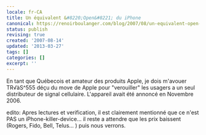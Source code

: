 ```yaml
---
locale: fr-CA
title: Un équivalent &#8220;Open&#8221; du iPhone
canonical: https://renoirboulanger.com/blog/2007/08/un-equivalent-open-du-iphone/
status: publish
revising: true
created: '2007-08-14'
updated: '2013-03-27'
tags: []
categories: []
excerpt: ''
---
```


En tant que Québecois et amateur des produits Apple, je dois m'avouer TR√àS^555 déçu du move de Apple pour "verouiller" les usagers a un seul distributeur de signal cellulaire. L'appareil avait été annoncé en Novembre 2006.

edito: Apres lectures et verification, il est clairement mentionné que ce n'est PAS un iPhone-killer-device... il reste a attendre que les prix baissent (Rogers, Fido, Bell, Telus... ) puis nous verrons.